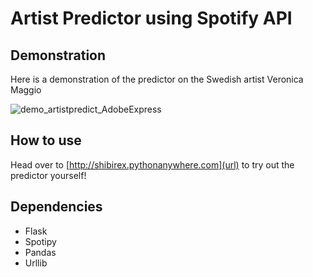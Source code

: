 # Artist Predictor using Spotify API

## Demonstration
Here is a demonstration of the predictor on the Swedish artist Veronica Maggio 


![demo_artistpredict_AdobeExpress](https://github.com/ShibireX/artist-predictor/assets/116658084/df705c90-ae09-491f-860a-309473bb0224)


## How to use
Head over to [http://shibirex.pythonanywhere.com](url) to try out the predictor yourself!

## Dependencies
- Flask
- Spotipy
- Pandas
- Urllib

